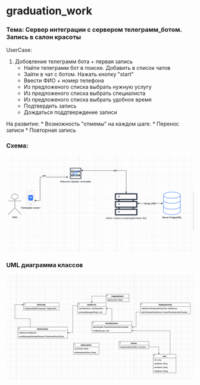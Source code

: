# graduation_work

### Тема: Сервер интеграции с сервером телеграмм_ботом. Запись в салон красоты

UserCase: 
1) Добовление телеграмм бота + первая запись
    * Найти телеграмм бот в поиске. Добавить в список чатов
    * Зайти в чат с ботом. Нажать кнопку "start"
    * Ввести ФИО + номер телефона
    * Из предложеного списка выбрать нужную услугу
    * Из предложеного списка выбрать специалиста
    * Из предложеного списка выбрать удобное время
    * Подтвердить запись
    * Дождаться поддтверждение записи

На развитие:
    * Возможность "отмемы" на каждом шаге.
    * Перенос записи 
    * Повторная запись

### Схема:

![screenshot](img1.png)

### UML диаграмма классов 

![screenshot](class.png)

